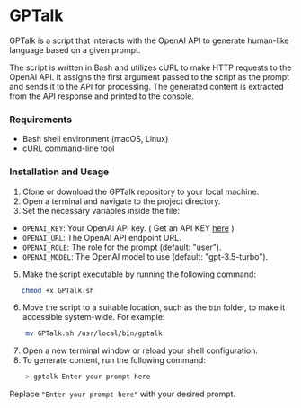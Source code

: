 # GPTalk

GPTalk is a script that interacts with the OpenAI API to generate human-like language based on a given prompt.

The script is written in Bash and utilizes cURL to make HTTP requests to the OpenAI API. It assigns the first argument passed to the script as the prompt and sends it to the API for processing. The generated content is extracted from the API response and printed to the console.

### Requirements

- Bash shell environment (macOS, Linux)
- cURL command-line tool

### Installation and Usage

1. Clone or download the GPTalk repository to your local machine.
2. Open a terminal and navigate to the project directory.
3. Set the necessary variables inside the file: 

-  `OPENAI_KEY`: Your OpenAI API key. ( Get an API KEY [here](http://platform.openai.com/) )
-  `OPENAI_URL`: The OpenAI API endpoint URL. 
-  `OPENAI_ROLE`: The role for the prompt (default: "user"). 
-  `OPENAI_MODEL`: The OpenAI model to use (default: "gpt-3.5-turbo").

5. Make the script executable by running the following command:
```bash
   chmod +x GPTalk.sh
```
6. Move the script to a suitable location, such as the `bin` folder, to make it accessible system-wide. For example:
```bash
	mv GPTalk.sh /usr/local/bin/gptalk
```
7.  Open a new terminal window or reload your shell configuration.
8.  To generate content, run the following command:
```bash
	> gptalk Enter your prompt here
```
Replace `"Enter your prompt here"` with your desired prompt.
